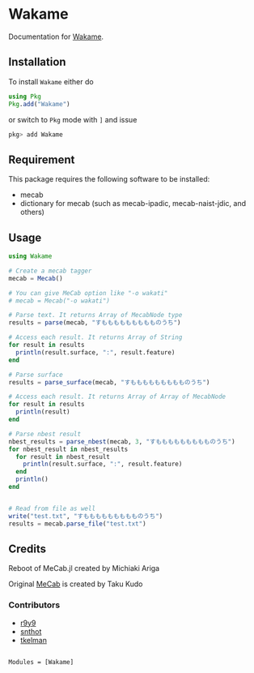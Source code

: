 # Wakame

Documentation for [Wakame](https://github.com/PyDataBlog/Wakame.jl).


## Installation

To install `Wakame` either do

```julia
using Pkg
Pkg.add("Wakame")
```

or switch to `Pkg` mode with `]` and issue

```julia
pkg> add Wakame
```

## Requirement

This package requires the following software to be installed:
- mecab
- dictionary for mecab (such as mecab-ipadic, mecab-naist-jdic, and others)


## Usage

```julia
using Wakame

# Create a mecab tagger
mecab = Mecab()

# You can give MeCab option like "-o wakati"
# mecab = Mecab("-o wakati")

# Parse text. It returns Array of MecabNode type
results = parse(mecab, "すももももももももものうち")

# Access each result. It returns Array of String
for result in results
  println(result.surface, ":", result.feature)
end

# Parse surface
results = parse_surface(mecab, "すももももももももものうち")

# Access each result. It returns Array of Array of MecabNode
for result in results
  println(result)
end

# Parse nbest result
nbest_results = parse_nbest(mecab, 3, "すももももももももものうち")
for nbest_result in nbest_results
  for result in nbest_result
    println(result.surface, ":", result.feature)
  end
  println()
end


# Read from file as well
write("test.txt", "すももももももももものうち")
results = mecab.parse_file("test.txt")

```

## Credits

Reboot of MeCab.jl created by Michiaki Ariga

Original [MeCab](https://taku910.github.io/mecab/) is created by Taku Kudo

### Contributors
- [r9y9](https://github.com/r9y9)
- [snthot](https://github.com/snthot)
- [tkelman](https://github.com/tkelman)


```@index
```

```@autodocs
Modules = [Wakame]
```